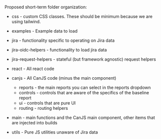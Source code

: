 Proposed short-term folder organization:

- css - custom CSS classes. These should be minimum because we are using tailwind.
- examples - Example data to load

- jira - functionality specific to operating on Jira data
- jira-oidc-helpers - functionality to load jira data
- jira-request-helpers - stateful (but framework agnostic) request helpers

- react - All react code
- canjs - All CanJS code (minus the main component)
  - reports - the main reports you can select in the reports dropdown 
  - controls - controls that are aware of the specifics of the baseline report
  - ui - controls that are pure UI
  - routing - routing helpers

- main - main functions and the CanJS main component, other items that are injected into builds


- utils - Pure JS utilities unaware of Jira data 